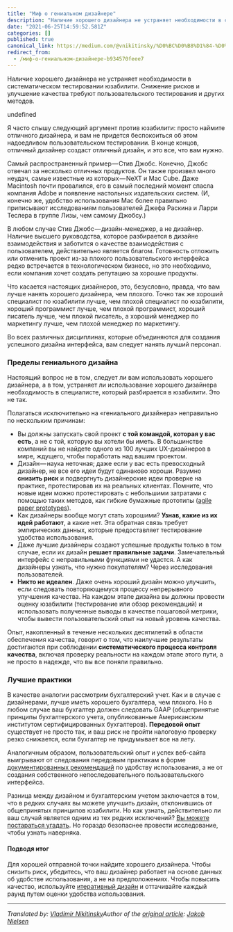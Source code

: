 ```yaml
---
title: "Миф о гениальном дизайнере"
description: "Наличие хорошего дизайнера не устраняет необходимости в систематическом тестировании юзабилити. Снижение рисков и улучшение качества…"
date: "2021-06-25T14:59:52.581Z"
categories: []
published: true
canonical_link: https://medium.com/@vnikitinsky/%D0%BC%D0%B8%D1%84-%D0%BE-%D0%B3%D0%B5%D0%BD%D0%B8%D0%B0%D0%BB%D1%8C%D0%BD%D0%BE%D0%BC-%D0%B4%D0%B8%D0%B7%D0%B0%D0%B9%D0%BD%D0%B5%D1%80%D0%B5-b934570feee7
redirect_from:
  - /миф-о-гениальном-дизайнере-b934570feee7
---
```


Наличие хорошего дизайнера не устраняет необходимости в систематическом тестировании юзабилити. Снижение рисков и улучшение качества требуют пользовательского тестирования и других методов.

undefined

Я часто слышу следующий аргумент против юзабилити: просто наймите отличного дизайнера, и вам не придется беспокоиться об этом надоедливом пользовательском тестировании. В конце концов, отличный дизайнер создаст отличный дизайн, и это все, что вам нужно.

Самый распространенный пример — Стив Джобс. Конечно, Джобс отвечал за несколько отличных продуктов. Он также произвел много неудач, самые известные из которых — NeXT и Mac Cube. Даже Macintosh почти провалился, его в самый последний момент спасла компания Adobe и появление настольных издательских систем. (И, конечно же, удобство использования Mac более правильно приписывают исследованиям пользователей Джефа Раскина и Ларри Теслера в группе Лизы, чем самому Джобсу.)

В любом случае Стив Джобс — дизайн-менеджер, а не дизайнер. Наличие высшего руководства, которое разбирается в дизайне взаимодействия и заботится о качестве взаимодействия с пользователем, действительно является благом. Готовность отложить или отменить проект из-за плохого пользовательского интерфейса редко встречается в технологическом бизнесе, но это необходимо, если компания хочет создать репутацию за хорошие продукты.

Что касается настоящих дизайнеров, это, безусловно, правда, что вам лучше нанять хорошего дизайнера, чем плохого. Точно так же хороший специалист по юзабилити лучше, чем плохой специалист по юзабилити, хороший программист лучше, чем плохой программист, хороший писатель лучше, чем плохой писатель, а хороший менеджер по маркетингу лучше, чем плохой менеджер по маркетингу.

Во всех различных дисциплинах, которые объединяются для создания успешного дизайна интерфейса, вам следует нанять лучший персонал.

### Пределы гениального дизайна

Настоящий вопрос не в том, следует ли вам использовать хорошего дизайнера, а в том, устраняет ли использование хорошего дизайнера необходимость в специалисте, который разбирается в юзабилити. Это не так.

Полагаться исключительно на «гениального дизайнера» неправильно по нескольким причинам:

-   Вы должны запускать свой проект **с той командой, которая у вас есть**, а не с той, которую вы хотели бы иметь. В большинстве компаний вы не найдете одного из 100 лучших UX-дизайнеров в мире, ждущего, чтобы поработать над вашим проектом.
-   Дизайн — наука неточная; даже если у вас есть превосходный дизайнер, не все его идеи будут одинаково хороши. Разумно **снизить риск** и подвергнуть дизайнерские идеи проверке на практике, протестировав их на реальных клиентах. Помните, что новые идеи можно протестировать с небольшими затратами с помощью таких методов, как гибкие бумажные прототипы ([agile paper prototypes](http://www.nngroup.com/courses/wireframing-and-prototyping/ "Nielsen Norman Group 32-minute training video on paper prototyping")).
-   Как дизайнеры вообще могут стать хорошими? **Узнав, какие из их идей работают**, а какие нет. Эта обратная связь требует эмпирических данных, которые предоставляет тестирование удобства использования.
-   Даже лучшие дизайнеры создают успешные продукты только в том случае, если их дизайн **решает правильные задачи**. Замечательный интерфейс с неправильными функциями не удастся. А как дизайнеры узнать, что нужно покупателям? Через исследования пользователей.
-   **Никто не идеален**. Даже очень хороший дизайн можно улучшить, если следовать повторяющемуся процессу непрерывного улучшения качества. На каждом этапе дизайна вы должны провести оценку юзабилити (тестирование или обзор рекомендаций) и использовать полученные выводы в качестве пошаговой метрики, чтобы вывести пользовательский опыт на новый уровень качества.

Опыт, накопленный в течение нескольких десятилетий в области обеспечения качества, говорит о том, что наилучшие результаты достигаются при соблюдении **систематического процесса контроля качества**, включая проверку реальности на каждом этапе этого пути, а не просто в надежде, что вы все поняли правильно.

### Лучшие практики

В качестве аналогии рассмотрим бухгалтерский учет. Как и в случае с дизайнерами, лучше иметь хорошего бухгалтера, чем плохого. Но в любом случае ваш бухгалтер должен следовать GAAP (общепринятые принципы бухгалтерского учета, опубликованные Американским институтом сертифицированных бухгалтеров). **Передовой опыт** существует не просто так, и ваш риск не пройти налоговую проверку резко снижается, если бухгалтер не придумывает все на лету.

Аналогичным образом, пользовательский опыт и успех веб-сайта выигрывают от следования передовым практикам в форме [документированных рекомендаций](https://www.nngroup.com/reports/) по удобству использования, а не от создания собственного непоследовательного пользовательского интерфейса.

Разница между дизайном и бухгалтерским учетом заключается в том, что в редких случаях вы можете улучшить дизайн, отклонившись от общепринятых принципов юзабилити. Но как узнать, действительно ли ваш случай является одним из тех редких исключений? [Вы можете постараться угадать](https://www.nngroup.com/articles/guesses-vs-data/). Но гораздо безопаснее провести исследование, чтобы узнать наверняка.

#### Подводя итог

Для хорошей отправной точки найдите хорошего дизайнера. Чтобы снизить риск, убедитесь, что ваш дизайнер работает на основе данных об удобстве использования, а не на предположениях. Чтобы повысить качество, используйте [итеративный дизайн](https://www.nngroup.com/articles/iterative-design/) и оттачивайте каждый раунд путем оценки удобства использования.

---

_Translated by:_ [_Vladimir Nikitinsky_](https://medium.com/u/7e21d495a822)_Author of the_ [_original article_](https://www.nngroup.com/articles/the-myth-of-the-genius-designer/)_:_ [_Jakob Nielsen_](https://www.nngroup.com/articles/author/jakob-nielsen/)
